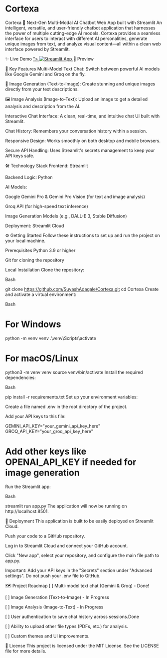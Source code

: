 # Cortexa
Cortexa 🤖
Next-Gen Multi-Modal AI Chatbot Web App built with Streamlit
An intelligent, versatile, and user-friendly chatbot application that harnesses the power of multiple cutting-edge AI models. Cortexa provides a seamless interface for users to interact with different AI personalities, generate unique images from text, and analyze visual content—all within a clean web interface powered by Streamlit.

✨ Live Demo
<a href="https://cortexa-4aj8d8kk2fmizpmyvdaxhz.streamlit.app/" target="_blank">">
<img src="https://static.streamlit.io/badges/streamlit_badge_black_white.svg" alt="Streamlit App" />
</a>
📸 Preview


🚀 Key Features
Multi-Model Text Chat: Switch between powerful AI models like Google Gemini and Groq on the fly.

🎨 Image Generation (Text-to-Image): Create stunning and unique images directly from your text descriptions.

🖼️ Image Analysis (Image-to-Text): Upload an image to get a detailed analysis and description from the AI.

Interactive Chat Interface: A clean, real-time, and intuitive chat UI built with Streamlit.

Chat History: Remembers your conversation history within a session.

Responsive Design: Works smoothly on both desktop and mobile browsers.

Secure API Handling: Uses Streamlit's secrets management to keep your API keys safe.

🛠️ Technology Stack
Frontend: Streamlit

Backend Logic: Python

AI Models:

Google Gemini Pro & Gemini Pro Vision (for text and image analysis)

Groq API (for high-speed text inference)

Image Generation Models (e.g., DALL-E 3, Stable Diffusion)

Deployment: Streamlit Cloud

⚙️ Getting Started
Follow these instructions to set up and run the project on your local machine.

Prerequisites
Python 3.9 or higher

Git for cloning the repository

Local Installation
Clone the repository:

Bash

git clone https://github.com/SuyashAdagale/Cortexa.git
cd Cortexa
Create and activate a virtual environment:

Bash

# For Windows
python -m venv venv
.\venv\Scripts\activate

# For macOS/Linux
python3 -m venv venv
source venv/bin/activate
Install the required dependencies:

Bash

pip install -r requirements.txt
Set up your environment variables:

Create a file named .env in the root directory of the project.

Add your API keys to this file:

GEMINI_API_KEY="your_gemini_api_key_here"
GROQ_API_KEY="your_groq_api_key_here"
# Add other keys like OPENAI_API_KEY if needed for image generation
Run the Streamlit app:

Bash

streamlit run app.py
The application will now be running on http://localhost:8501.

🚢 Deployment
This application is built to be easily deployed on Streamlit Cloud.

Push your code to a GitHub repository.

Log in to Streamlit Cloud and connect your GitHub account.

Click "New app", select your repository, and configure the main file path to app.py.

Important: Add your API keys in the "Secrets" section under "Advanced settings". Do not push your .env file to GitHub.

🗺️ Project Roadmap
[ ] Multi-model text chat (Gemini & Groq) - Done!

[ ] Image Generation (Text-to-Image) - In Progress

[ ] Image Analysis (Image-to-Text) - In Progress

[ ] User authentication to save chat history across sessions.Done

[ ] Ability to upload other file types (PDFs, etc.) for analysis.

[ ] Custom themes and UI improvements.

📄 License
This project is licensed under the MIT License. See the LICENSE file for more details.
